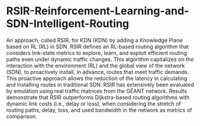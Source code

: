 # RSIR-Reinforcement-Learning-and-SDN-Intelligent-Routing
An approach, called RSIR, for KDN (KDN) by adding a Knowledge Plane based on RL (RL) in SDN. RSIR defines an RL-based routing algorithm that considers link-state metrics  to explore, learn, and exploit efficient routing paths even under dynamic traffic changes. This algorithm capitalizes on the interaction with the environment (RL) and the global view of the network (SDN), to proactively install, in advance, routes that meet traffic demands. This proactive approach allows the reduction of the latency in calculating and installing routes in traditional SDN. RSIR has extensively been evaluated by emulation using real traffic matrices from the GÉANT network. Results demonstrate that RSIR outperforms Dijkstra-based routing algorithms with dynamic link costs (i.e., delay or loss), when considering the stretch of routing paths, delay, loss, and used bandwidth in the network as metrics of comparison.
